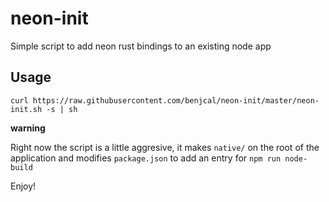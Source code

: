 # neon-init

Simple script to add neon rust bindings to an existing node app

## Usage

`curl https://raw.githubusercontent.com/benjcal/neon-init/master/neon-init.sh -s | sh`

**warning**

Right now the script is a little aggresive, it makes `native/` on the root
of the application and modifies `package.json` to add an entry for `npm run node-build`

Enjoy!